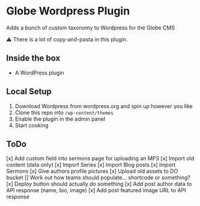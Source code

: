 # Globe Wordpress Plugin

Adds a bunch of custom taxonomy to Wordpress for the Globe CMS

⚠️ There is a lot of copy-and-pasta in this plugin.

## Inside the box

- A WordPress plugin

## Local Setup

1. Download Wordpress from wordpress.org and spin up however you like
2. Clone this repo into `/wp-content/themes`
3. Enable the plugin in the admin panel
4. Start cooking

## ToDo

[x] Add custom field into sermons page for uploading an MP3
[x] Import old content (data only)
[x] Import Series
[x] Import Blog posts
[x] Import Sermons
[x] Give authors profile pictures
[x] Upload old assets to DO bucket
[] Work out how teams should populate… shortcode or something?
[x] Deploy button should actually do something
[x] Add post author data to API response (name, bio, image)
[x] Add post featured image URL to API response
